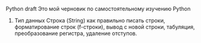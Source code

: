 Python draft
Это мой черновик по самостоятельному изучению Python
1. Тип данных Строка (String)
   как правильно писать строки, форматирование строк (f-строки), вывод с новой строки, табуляция, преобразование регистра, удаление отступов.
